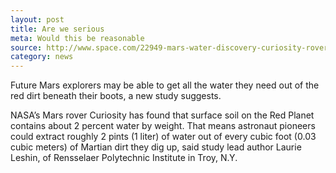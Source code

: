 ```yaml
---
layout: post
title: Are we serious
meta: Would this be reasonable 
source: http://www.space.com/22949-mars-water-discovery-curiosity-rover.html
category: news
---
```


Future Mars explorers may be able to get all the water they need out of the red dirt beneath their boots, a new study suggests.

NASA’s Mars rover Curiosity has found that surface soil on the Red Planet contains about 2 percent water by weight. That means astronaut pioneers could extract roughly 2 pints (1 liter) of water out of every cubic foot (0.03 cubic meters) of Martian dirt they dig up, said study lead author Laurie Leshin, of Rensselaer Polytechnic Institute in Troy, N.Y.
